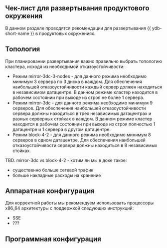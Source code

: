 ## Чек-лист для развертывания продуктового окружения
В данном разделе проводятся рекомендации для развертывания {{ ydb-short-name }} в продуктовых окружениях.

## Топология
При планировании развертывания важно правильно выбрать топологию кластера, исходя из необходимой отказоустойчивости:
 * Режим mirror-3dc-3-nodes - для данного режима необходимо минимум 3 сервера по 3 диска в каждом. Для обеспечения наибольшей отказоуcтойчивости каждый сервер должен находиться в независимом датацентре. В данном режиме кластер находится в рабочем состоянии при выходе из строя не более 1 сервера.
 * Режим mirror-3dc - для данного режима необходимо минимум 9 серверов. Для обеспечения наибольшей отказоуcтойчивости сервера должны находиться в трех независимых датацентрах и разных серверных стойках в каждом. В данном режиме кластер находится в рабочем состоянии при выходе из строя полностью 1 датацентре и 1 сервера в другом датацентре.
 * Режим block-4-2 - для данного режима необходимо минимум 8 серверов в одном датацентре. Для обеспечения наибольшей отказоуcтойчивости сервера должны находиться в 8 независимых стойках. 


TBD.  mirror-3dc vs block-4-2 - хотим ли мы в доке такое:
- существенно больше сетевой трафик
- больше накладные расходы на хранение

## Аппаратная конфигурация
Для корректной работы мы рекомендуем использовать процессоры x86_64 архитектуры с поддержкой следующих инструкций:
- SSE
- ???

## Программная конфигурация 